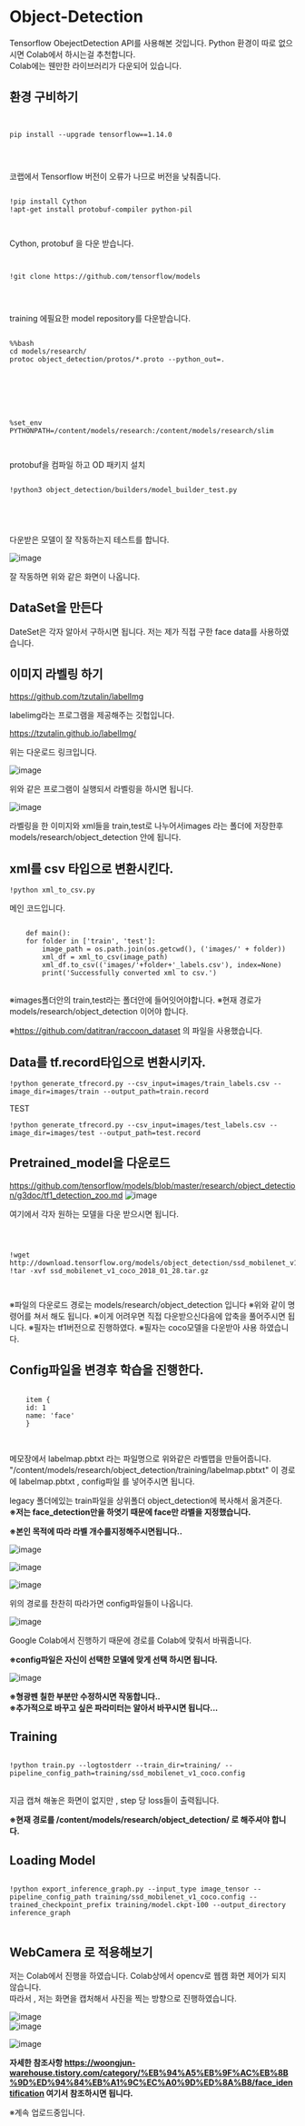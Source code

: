 # Object-Detection

Tensorflow ObejectDetection API를 사용해본 것입니다.
Python 환경이 따로 없으시면 Colab에서 하시는걸 추천합니다.   
Colab에는 웬만한 라이브러리가 다운되어 있습니다.

## 환경 구비하기
<pre>
<code>

pip install --upgrade tensorflow==1.14.0
</pre>
</code>   

코랩에서 Tensorflow 버전이 오류가 나므로 버전을 낮춰줍니다.   
<pre>
<code>
!pip install Cython
!apt-get install protobuf-compiler python-pil 
</pre>
</code>   
Cython, protobuf 을 다운 받습니다.

<pre>
<code>

!git clone https://github.com/tensorflow/models
</pre>
</code>

training 에필요한 model repository를 다운받습니다.



<pre>
<code>
%%bash
cd models/research/
protoc object_detection/protos/*.proto --python_out=.


</pre>
</code>
<pre>
<code>
%set_env PYTHONPATH=/content/models/research:/content/models/research/slim
</pre>
</code>


protobuf을 컴파일 하고 OD 패키지 설치

<pre>
<code>
!python3 object_detection/builders/model_builder_test.py

</pre>
</code>

다운받은 모델이 잘 작동하는지 테스트를 합니다.

![image](https://user-images.githubusercontent.com/50165842/88275656-b5ba0e00-cd18-11ea-838a-01fe936b3746.png)   

잘 작동하면 위와 같은 화면이 나옵니다.


## DataSet을 만든다



DateSet은 각자 알아서 구하시면 됩니다.
저는 제가 직접 구한 face data를 사용하였습니다.


## 이미지 라벨링 하기
https://github.com/tzutalin/labelImg

labelimg라는 프로그램을 제공해주는 깃헙입니다.

https://tzutalin.github.io/labelImg/

위는 다운로드 링크입니다.

![image](https://user-images.githubusercontent.com/50165842/88174852-eab65a00-cc5f-11ea-9a20-dd26c5910a50.png)

위와 같은 프로그램이 실행되서 라벨링을 하시면 됩니다.

![image](https://user-images.githubusercontent.com/50165842/88174992-26512400-cc60-11ea-807e-ec2c25d119a8.png)




라벨링을 한 이미지와 xml들을  train,test로 나누어서images 라는 폴더에 저장한후 models/research/object_detection 안에  됩니다. 

## xml를 csv 타입으로 변환시킨다.

    !python xml_to_csv.py
메인 코드입니다.

<pre>
<code>
    def main():
    for folder in ['train', 'test']:
        image_path = os.path.join(os.getcwd(), ('images/' + folder))
        xml_df = xml_to_csv(image_path)
        xml_df.to_csv(('images/'+folder+'_labels.csv'), index=None)
        print('Successfully converted xml to csv.')
</code>
</pre> 
        
※images폴더안의   train,test라는 폴더안에 들어잇어야합니다.
※현재 경로가 models/research/object_detection 이어야 합니다.

※https://github.com/datitran/raccoon_dataset 의 파일을 사용했습니다.

## Data를 tf.record타입으로 변환시키자.
    !python generate_tfrecord.py --csv_input=images/train_labels.csv --image_dir=images/train --output_path=train.record
    
   TEST
  
    !python generate_tfrecord.py --csv_input=images/test_labels.csv --image_dir=images/test --output_path=test.record
    
## Pretrained_model을 다운로드
https://github.com/tensorflow/models/blob/master/research/object_detection/g3doc/tf1_detection_zoo.md
![image](https://user-images.githubusercontent.com/50165842/88173593-cd808c00-cc5d-11ea-950d-58fb085625ea.png)

여기에서 각자 원하는 모델을 다운 받으시면 됩니다.
<pre>
<code>


!wget http://download.tensorflow.org/models/object_detection/ssd_mobilenet_v1_coco_2018_01_28.tar.gz 
!tar -xvf ssd_mobilenet_v1_coco_2018_01_28.tar.gz
</pre>
</code>
※파일의 다운로드 경로는 models/research/object_detection 입니다   
※위와 같이 명령어를 쳐서 해도 됩니다.       
※이게 어려우면 직접 다운받으신다음에 압축을 풀어주시면 됩니다.    
※필자는 tf1버전으로 진행하였다.    
※필자는 coco모델을 다운받아 사용 하였습니다.    

## Config파일을 변경후 학습을 진행한다.
<pre>
<code>
    item {
    id: 1
    name: 'face'
    }

</code>
</pre> 
메모장에서 labelmap.pbtxt 라는 파일명으로 위와같은 라벨맵을 만들어줍니다.
"/content/models/research/object_detection/training/labelmap.pbtxt" 이 경로에 labelmap.pbtxt , config파일 를 넣어주시면 됩니다.   

legacy 폴더에있는 train파일을 상위폴더 object_detection에 복사해서 옮겨준다.   
**※저는 face_detection만을 하엿기 때문에 face만 라벨을 지정했습니다.**

**※본인 목적에 따라 라벨 개수를지정해주시면됩니다..**


![image](https://user-images.githubusercontent.com/50165842/88268770-ed6f8880-cd0d-11ea-8796-4a03863dd632.png)


![image](https://user-images.githubusercontent.com/50165842/88268808-f9f3e100-cd0d-11ea-925b-bb7845332a7c.png)


![image](https://user-images.githubusercontent.com/50165842/88268837-06783980-cd0e-11ea-956f-2ac1e25dcedc.png)


위의 경로를 찬찬히 따라가면 config파일들이 나옵니다.

![image](https://user-images.githubusercontent.com/50165842/88269061-56ef9700-cd0e-11ea-874f-8b4071641105.png)


Google Colab에서 진행하기 때문에 경로를 Colab에 맞춰서 바꿔줍니다.

**※config파일은 자신이 선택한 모델에 맞게 선택 하시면 됩니다.**

![image](https://user-images.githubusercontent.com/50165842/88269344-d1b8b200-cd0e-11ea-9ae2-77685805a2d8.png)

**※형광펜 칠한 부분만 수정하시면 작동합니다..**   
**※추가적으로 바꾸고 싶은 파라미터는 알아서 바꾸시면 됩니다...**
## Training
<pre>
<code>
!python train.py --logtostderr --train_dir=training/ --pipeline_config_path=training/ssd_mobilenet_v1_coco.config
</code>
</pre>    
지금 캡쳐 해놓은 화면이 없지만 , step 당 loss들이 출력됩니다.


**※현재 경로를 /content/models/research/object_detection/ 로 해주셔야 합니다.**       
## Loading Model
<pre>
<code>
!python export_inference_graph.py --input_type image_tensor --pipeline_config_path training/ssd_mobilenet_v1_coco.config --trained_checkpoint_prefix training/model.ckpt-100 --output_directory inference_graph
</code>
</pre> 
## WebCamera 로 적용해보기

저는 Colab에서 진행을 하였습니다.    Colab상에서 opencv로 웹캠 화면 제어가 되지 않습니다.    
       따라서 , 저는 화면을 캡처해서 사진을 찍는 방향으로 진행하였습니다.    

   ![image](https://user-images.githubusercontent.com/50165842/88271139-b69b7180-cd11-11ea-9010-c72a7cb25ee1.png)    
      ![image](https://user-images.githubusercontent.com/50165842/88271179-c3b86080-cd11-11ea-8264-47aec63cc842.png)
    
    
![image](https://user-images.githubusercontent.com/50165842/88271230-d16de600-cd11-11ea-8722-c42b3999db8d.png)
</code>
</pre>  



**자세한 참조사항  https://woongjun-warehouse.tistory.com/category/%EB%94%A5%EB%9F%AC%EB%8B%9D%ED%94%84%EB%A1%9C%EC%A0%9D%ED%8A%B8/face_identification
여기서 참조하시면 됩니다.**


※계속 업로드중입니다.
